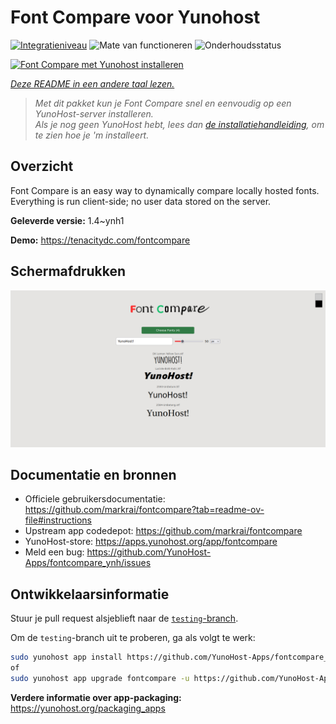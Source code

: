 <!--
NB: Deze README is automatisch gegenereerd door <https://github.com/YunoHost/apps/tree/master/tools/readme_generator>
Hij mag NIET handmatig aangepast worden.
-->

# Font Compare voor Yunohost

[![Integratieniveau](https://apps.yunohost.org/badge/integration/fontcompare)](https://ci-apps.yunohost.org/ci/apps/fontcompare/)
![Mate van functioneren](https://apps.yunohost.org/badge/state/fontcompare)
![Onderhoudsstatus](https://apps.yunohost.org/badge/maintained/fontcompare)

[![Font Compare met Yunohost installeren](https://install-app.yunohost.org/install-with-yunohost.svg)](https://install-app.yunohost.org/?app=fontcompare)

*[Deze README in een andere taal lezen.](./ALL_README.md)*

> *Met dit pakket kun je Font Compare snel en eenvoudig op een YunoHost-server installeren.*  
> *Als je nog geen YunoHost hebt, lees dan [de installatiehandleiding](https://yunohost.org/install), om te zien hoe je 'm installeert.*

## Overzicht

Font Compare is an easy way to dynamically compare locally hosted fonts. Everything is run client-side; no user data stored on the server. 


**Geleverde versie:** 1.4~ynh1

**Demo:** <https://tenacitydc.com/fontcompare>

## Schermafdrukken

![Schermafdrukken van Font Compare](./doc/screenshots/Fontcompare.png)

## Documentatie en bronnen

- Officiele gebruikersdocumentatie: <https://github.com/markrai/fontcompare?tab=readme-ov-file#instructions>
- Upstream app codedepot: <https://github.com/markrai/fontcompare>
- YunoHost-store: <https://apps.yunohost.org/app/fontcompare>
- Meld een bug: <https://github.com/YunoHost-Apps/fontcompare_ynh/issues>

## Ontwikkelaarsinformatie

Stuur je pull request alsjeblieft naar de [`testing`-branch](https://github.com/YunoHost-Apps/fontcompare_ynh/tree/testing).

Om de `testing`-branch uit te proberen, ga als volgt te werk:

```bash
sudo yunohost app install https://github.com/YunoHost-Apps/fontcompare_ynh/tree/testing --debug
of
sudo yunohost app upgrade fontcompare -u https://github.com/YunoHost-Apps/fontcompare_ynh/tree/testing --debug
```

**Verdere informatie over app-packaging:** <https://yunohost.org/packaging_apps>
